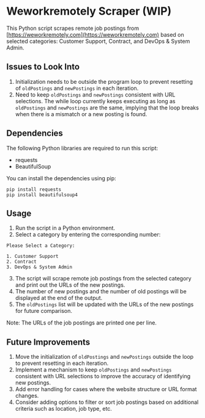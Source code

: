 # Weworkremotely Scraper (WIP)

This Python script scrapes remote job postings from [https://weworkremotely.com](https://weworkremotely.com) based on selected categories: Customer Support, Contract, and DevOps & System Admin.

## Issues to Look Into

1. Initialization needs to be outside the program loop to prevent resetting of `oldPostings` and `newPostings` in each iteration.
2. Need to keep `oldPostings` and `newPostings` consistent with URL selections. The while loop currently keeps executing as long as `oldPostings` and `newPostings` are the same, implying that the loop breaks when there is a mismatch or a new posting is found.

## Dependencies

The following Python libraries are required to run this script:

- requests
- BeautifulSoup

You can install the dependencies using pip:
```
pip install requests
pip install beautifulsoup4
```

## Usage

1. Run the script in a Python environment.
2. Select a category by entering the corresponding number:
```
Please Select a Category:

1. Customer Support
2. Contract
3. DevOps & System Admin
```

3. The script will scrape remote job postings from the selected category and print out the URLs of the new postings.
4. The number of new postings and the number of old postings will be displayed at the end of the output.
5. The `oldPostings` list will be updated with the URLs of the new postings for future comparison.

Note: The URLs of the job postings are printed one per line.

## Future Improvements

1. Move the initialization of `oldPostings` and `newPostings` outside the loop to prevent resetting in each iteration.
2. Implement a mechanism to keep `oldPostings` and `newPostings` consistent with URL selections to improve the accuracy of identifying new postings.
3. Add error handling for cases where the website structure or URL format changes.
4. Consider adding options to filter or sort job postings based on additional criteria such as location, job type, etc.
